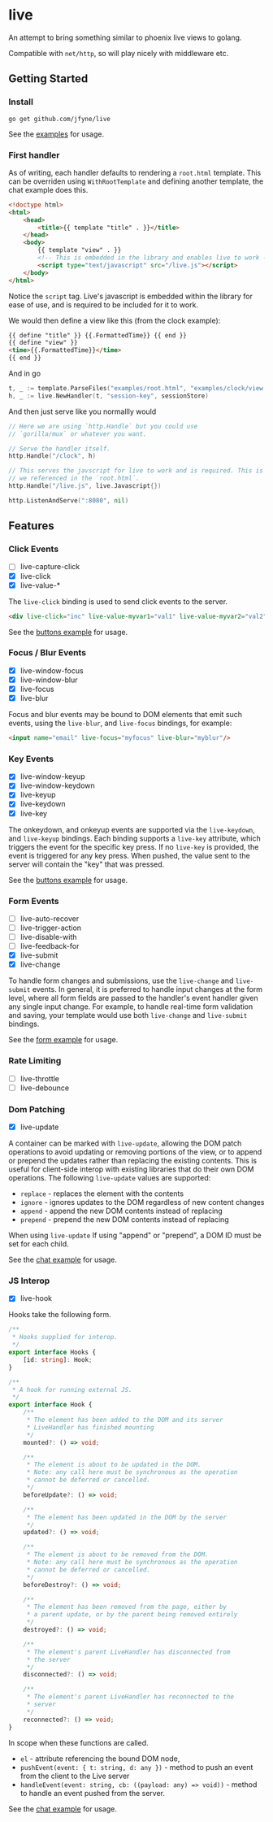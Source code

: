 # live

An attempt to bring something similar to phoenix live views to golang.

Compatible with `net/http`, so will play nicely with middleware etc.

## Getting Started

### Install

```
go get github.com/jfyne/live
```

See the [examples](https://github.com/jfyne/live/blob/master/examples) for usage.

### First handler

As of writing, each handler defaults to rendering a `root.html` template. This can
be overriden using `WithRootTemplate` and defining another template, the chat example
does this.

```html
<!doctype html>
<html>
    <head>
        <title>{{ template "title" . }}</title>
    </head>
    <body>
        {{ template "view" . }}
        <!-- This is embedded in the library and enables live to work -->
        <script type="text/javascript" src="/live.js"></script>
    </body>
</html>
```

Notice the `script` tag. Live's javascript is embedded within the library for ease of use, and
is required to be included for it to work.

We would then define a view like this (from the clock example):

```html
{{ define "title" }} {{.FormattedTime}} {{ end }}
{{ define "view" }}
<time>{{.FormattedTime}}</time>
{{ end }}
```

And in go

```go
t, _ := template.ParseFiles("examples/root.html", "examples/clock/view.html")
h, _ := live.NewHandler(t, "session-key", sessionStore)
```

And then just serve like you normallly would

```go
// Here we are using `http.Handle` but you could use
// `gorilla/mux` or whatever you want. 

// Serve the handler itself.
http.Handle("/clock", h)

// This serves the javscript for live to work and is required. This is what
// we referenced in the `root.html`.
http.Handle("/live.js", live.Javascript{})

http.ListenAndServe(":8080", nil)
```

## Features

### Click Events

- [ ] live-capture-click
- [x] live-click
- [x] live-value-*

The `live-click` binding is used to send click events to the server.

```html
<div live-click="inc" live-value-myvar1="val1" live-value-myvar2="val2"></div>
```

See the [buttons example](https://github.com/jfyne/live/blob/master/examples/buttons) for usage.

### Focus / Blur Events

- [x] live-window-focus
- [x] live-window-blur
- [x] live-focus
- [x] live-blur

Focus and blur events may be bound to DOM elements that emit such events,
using the `live-blur`, and `live-focus` bindings, for example:

```html
<input name="email" live-focus="myfocus" live-blur="myblur"/>
```

### Key Events

- [x] live-window-keyup
- [x] live-window-keydown
- [x] live-keyup
- [x] live-keydown
- [x] live-key

The onkeydown, and onkeyup events are supported via the `live-keydown`, and `live-keyup`
bindings. Each binding supports a `live-key` attribute, which triggers the event for the
specific key press. If no `live-key` is provided, the event is triggered for any key press.
When pushed, the value sent to the server will contain the "key" that was pressed.

See the [buttons example](https://github.com/jfyne/live/blob/master/examples/buttons) for usage.

### Form Events

- [ ] live-auto-recover
- [ ] live-trigger-action
- [ ] live-disable-with
- [ ] live-feedback-for
- [x] live-submit
- [x] live-change

To handle form changes and submissions, use the `live-change` and `live-submit` events. In general,
it is preferred to handle input changes at the form level, where all form fields are passed to the
handler's event handler given any single input change. For example, to handle real-time form validation
and saving, your template would use both `live-change` and `live-submit` bindings.

See the [form example](https://github.com/jfyne/live/blob/master/examples/form) for usage.

### Rate Limiting

- [ ] live-throttle
- [ ] live-debounce

### Dom Patching

- [x] live-update

A container can be marked with `live-update`, allowing the DOM patch operations
to avoid updating or removing portions of the view, or to append or prepend the
updates rather than replacing the existing contents. This is useful for client-side
interop with existing libraries that do their own DOM operations. The following
`live-update` values are supported:

- `replace` - replaces the element with the contents
- `ignore` - ignores updates to the DOM regardless of new content changes
- `append` - append the new DOM contents instead of replacing
- `prepend` - prepend the new DOM contents instead of replacing

When using `live-update` If using "append" or "prepend", a DOM ID must be set
for each child.

See the [chat example](https://github.com/jfyne/live/blob/master/examples/chat) for usage.

### JS Interop

- [x] live-hook

Hooks take the following form.

```typescript
/**
 * Hooks supplied for interop.
 */
export interface Hooks {
    [id: string]: Hook;
}

/**
 * A hook for running external JS.
 */
export interface Hook {
    /**
     * The element has been added to the DOM and its server
     * LiveHandler has finished mounting
     */
    mounted?: () => void;

    /**
     * The element is about to be updated in the DOM.
     * Note: any call here must be synchronous as the operation
     * cannot be deferred or cancelled.
     */
    beforeUpdate?: () => void;

    /**
     * The element has been updated in the DOM by the server
     */
    updated?: () => void;

    /**
     * The element is about to be removed from the DOM.
     * Note: any call here must be synchronous as the operation
     * cannot be deferred or cancelled.
     */
    beforeDestroy?: () => void;

    /**
     * The element has been removed from the page, either by
     * a parent update, or by the parent being removed entirely
     */
    destroyed?: () => void;

    /**
     * The element's parent LiveHandler has disconnected from
     * the server
     */
    disconnected?: () => void;

    /**
     * The element's parent LiveHandler has reconnected to the
     * server
     */
    reconnected?: () => void;
}
```

In scope when these functions are called.

- `el` - attribute referencing the bound DOM node,
- `pushEvent(event: { t: string, d: any })` - method to push an event from the client to the Live server
- `handleEvent(event: string, cb: ((payload: any) => void))` - method to handle an event pushed from the server.

See the [chat example](https://github.com/jfyne/live/blob/master/examples/chat) for usage.
